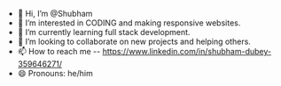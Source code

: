 - 👋 Hi, I’m @Shubham
- 👀 I’m interested in CODING and making responsive websites.
- 🌱 I’m currently learning full stack development.
- 💞️ I’m looking to collaborate on new projects and helping others.
- 📫 How to reach me -- https://www.linkedin.com/in/shubham-dubey-359646271/
- 😄 Pronouns: he/him

<!---
Shubham32142/Shubham32142 is a ✨ special ✨ repository because its `README.md` (this file) appears on your GitHub profile.
You can click the Preview link to take a look at your changes.
--->
